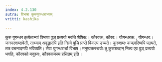 ```yaml
---
index: 4.2.130
sutra: विभाषा कुरुयुगन्धराभ्याम्
vritti: kashika

---
```

कुरु युगन्धर इत्येताभ्यां विभाषा वुञ् प्रत्ययो भवति शैषिकः। कौरवकः, कौरवः। यौगन्धरकः , यौगन्धरः। जनपदशब्दावेतौ, ताभ्याम् अवृद्धादपि इति नित्ये वुञि प्राप्ते विकल्प उच्यते। कुरुशब्दः कच्छादिष्वपि पठ्यते, तत्र वचनादणपि भविष्यति। सैषा युगन्धरार्था विभाष। मनुष्यतत्स्थयोः तु कुरुशब्दान् नित्य एव वुञ् प्रत्ययो भवति, कौरवको मनुस्यः, कौरवकमस्य हसितम् इति।